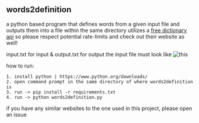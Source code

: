 ## words2definition

a python based program that defines words from a given input file and outputs them into a file within the same directory
utilizes a [free dictionary api](https://dictionaryapi.dev/) so please respect potential rate-limits and check out their website as well!

input.txt for input & output.txt for output
the input file must look like ![this]([http://url/to/img.png](https://github.com/returnkirbo/words2definition/blob/main/example.png))

how to run:
```
1. install python | https://www.python.org/downloads/
2. open command prompt in the same directory of where words2definition is
3. run -> pip install -r requirements.txt
4. run -> python words2definition.py
```

if you have any similar websites to the one used in this project, please open an issue
